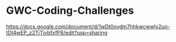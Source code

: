 # GWC-Coding-Challenges
https://docs.google.com/document/d/1wDt0oydm7hhkwcwwly2uo-tDI4wEP_z2TiTivbfxfP8/edit?usp=sharing
